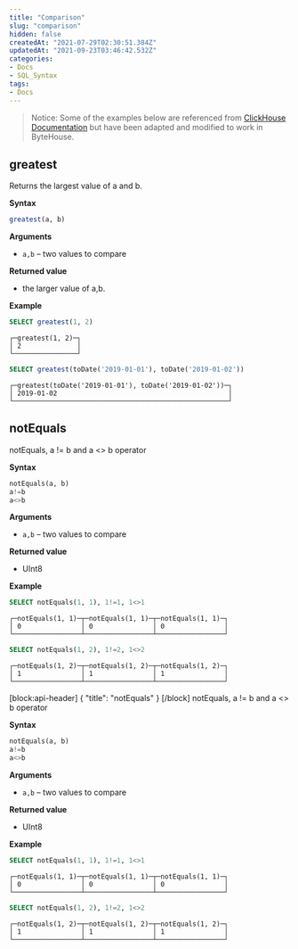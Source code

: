 ```yaml
---
title: "Comparison"
slug: "comparison"
hidden: false
createdAt: "2021-07-29T02:30:51.384Z"
updatedAt: "2021-09-23T03:46:42.532Z"
categories:
- Docs
- SQL_Syntax
tags:
- Docs
---
```

> Notice:
Some of the examples below are referenced from [ClickHouse Documentation](https://clickhouse.com/docs/en/sql-reference/functions/) but have been adapted and modified to work in ByteHouse.

## greatest
Returns the largest value of a and b.

**Syntax**

```sql
greatest(a, b)
```

**Arguments**
- `a,b` – two values to compare

**Returned value**
- the larger value of a,b.

**Example**

```sql
SELECT greatest(1, 2)
```

```plain%20text
┌─greatest(1, 2)─┐
│ 2              │
└────────────────┘
```

```sql
SELECT greatest(toDate('2019-01-01'), toDate('2019-01-02'))
```

```plain%20text
┌─greatest(toDate('2019-01-01'), toDate('2019-01-02'))─┐
│ 2019-01-02                                           │
└──────────────────────────────────────────────────────┘
```

## notEquals
notEquals, a != b and a <> b operator

**Syntax**

```sql
notEquals(a, b)
a!=b
a<>b
```

**Arguments**
- `a,b` – two values to compare

**Returned value**
- UInt8

**Example**

```sql
SELECT notEquals(1, 1), 1!=1, 1<>1
```

```plain%20text
┌─notEquals(1, 1)─┬─notEquals(1, 1)─┬─notEquals(1, 1)─┐
│ 0               │ 0               │ 0               │
└─────────────────┴─────────────────┴─────────────────┘
```

```sql
SELECT notEquals(1, 2), 1!=2, 1<>2
```

```plain%20text
┌─notEquals(1, 2)─┬─notEquals(1, 2)─┬─notEquals(1, 2)─┐
│ 1               │ 1               │ 1               │
└─────────────────┴─────────────────┴─────────────────┘
```
[block:api-header]
{
  "title": "notEquals"
}
[/block]
notEquals, a != b and a <> b operator

**Syntax**

```sql
notEquals(a, b)
a!=b
a<>b
```

**Arguments**
- `a,b` – two values to compare

**Returned value**
- UInt8

**Example**

```sql
SELECT notEquals(1, 1), 1!=1, 1<>1
```

```plain%20text
┌─notEquals(1, 1)─┬─notEquals(1, 1)─┬─notEquals(1, 1)─┐
│ 0               │ 0               │ 0               │
└─────────────────┴─────────────────┴─────────────────┘
```

```sql
SELECT notEquals(1, 2), 1!=2, 1<>2
```

```plain%20text
┌─notEquals(1, 2)─┬─notEquals(1, 2)─┬─notEquals(1, 2)─┐
│ 1               │ 1               │ 1               │
└─────────────────┴─────────────────┴─────────────────┘
```